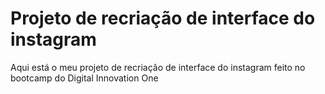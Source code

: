 # Projeto de recriação de interface do instagram

Aqui está o meu projeto de recriação de interface do instagram feito no bootcamp do Digital Innovation One
